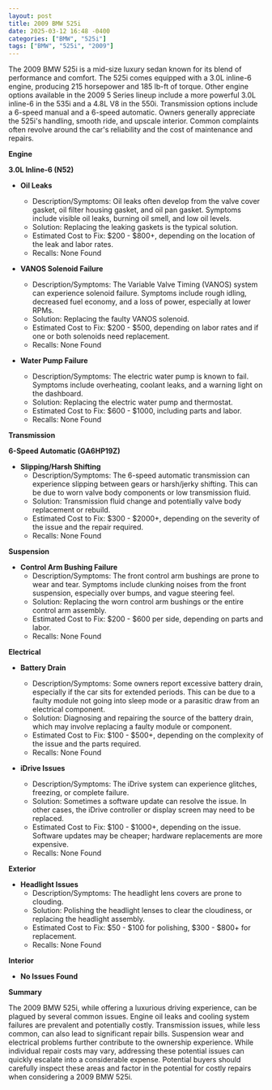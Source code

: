 ```yaml
---
layout: post
title: 2009 BMW 525i
date: 2025-03-12 16:48 -0400
categories: ["BMW", "525i"]
tags: ["BMW", "525i", "2009"]
---
```

The 2009 BMW 525i is a mid-size luxury sedan known for its blend of performance and comfort. The 525i comes equipped with a 3.0L inline-6 engine, producing 215 horsepower and 185 lb-ft of torque. Other engine options available in the 2009 5 Series lineup include a more powerful 3.0L inline-6 in the 535i and a 4.8L V8 in the 550i. Transmission options include a 6-speed manual and a 6-speed automatic. Owners generally appreciate the 525i's handling, smooth ride, and upscale interior. Common complaints often revolve around the car's reliability and the cost of maintenance and repairs.

**Engine**

**3.0L Inline-6 (N52)**

*   **Oil Leaks**
    *   Description/Symptoms: Oil leaks often develop from the valve cover gasket, oil filter housing gasket, and oil pan gasket. Symptoms include visible oil leaks, burning oil smell, and low oil levels.
    *   Solution: Replacing the leaking gaskets is the typical solution.
    *   Estimated Cost to Fix: $200 - $800+, depending on the location of the leak and labor rates.
    *   Recalls: None Found

*   **VANOS Solenoid Failure**
    *   Description/Symptoms: The Variable Valve Timing (VANOS) system can experience solenoid failure. Symptoms include rough idling, decreased fuel economy, and a loss of power, especially at lower RPMs.
    *   Solution: Replacing the faulty VANOS solenoid.
    *   Estimated Cost to Fix: $200 - $500, depending on labor rates and if one or both solenoids need replacement.
    *   Recalls: None Found

*   **Water Pump Failure**
    *   Description/Symptoms: The electric water pump is known to fail. Symptoms include overheating, coolant leaks, and a warning light on the dashboard.
    *   Solution: Replacing the electric water pump and thermostat.
    *   Estimated Cost to Fix: $600 - $1000, including parts and labor.
    *   Recalls: None Found

**Transmission**

**6-Speed Automatic (GA6HP19Z)**

*   **Slipping/Harsh Shifting**
    *   Description/Symptoms: The 6-speed automatic transmission can experience slipping between gears or harsh/jerky shifting. This can be due to worn valve body components or low transmission fluid.
    *   Solution: Transmission fluid change and potentially valve body replacement or rebuild.
    *   Estimated Cost to Fix: $300 - $2000+, depending on the severity of the issue and the repair required.
    *   Recalls: None Found

**Suspension**

*   **Control Arm Bushing Failure**
    *   Description/Symptoms: The front control arm bushings are prone to wear and tear. Symptoms include clunking noises from the front suspension, especially over bumps, and vague steering feel.
    *   Solution: Replacing the worn control arm bushings or the entire control arm assembly.
    *   Estimated Cost to Fix: $200 - $600 per side, depending on parts and labor.
    *   Recalls: None Found

**Electrical**

*   **Battery Drain**
    *   Description/Symptoms: Some owners report excessive battery drain, especially if the car sits for extended periods. This can be due to a faulty module not going into sleep mode or a parasitic draw from an electrical component.
    *   Solution: Diagnosing and repairing the source of the battery drain, which may involve replacing a faulty module or component.
    *   Estimated Cost to Fix: $100 - $500+, depending on the complexity of the issue and the parts required.
    *   Recalls: None Found

*   **iDrive Issues**
    *   Description/Symptoms: The iDrive system can experience glitches, freezing, or complete failure.
    *   Solution: Sometimes a software update can resolve the issue. In other cases, the iDrive controller or display screen may need to be replaced.
    *   Estimated Cost to Fix: $100 - $1000+, depending on the issue. Software updates may be cheaper; hardware replacements are more expensive.
    *   Recalls: None Found

**Exterior**

*   **Headlight Issues**
    *   Description/Symptoms: The headlight lens covers are prone to clouding.
    *   Solution: Polishing the headlight lenses to clear the cloudiness, or replacing the headlight assembly.
    *   Estimated Cost to Fix: $50 - $100 for polishing, $300 - $800+ for replacement.
    *   Recalls: None Found

**Interior**

*   **No Issues Found**

**Summary**

The 2009 BMW 525i, while offering a luxurious driving experience, can be plagued by several common issues. Engine oil leaks and cooling system failures are prevalent and potentially costly. Transmission issues, while less common, can also lead to significant repair bills. Suspension wear and electrical problems further contribute to the ownership experience. While individual repair costs may vary, addressing these potential issues can quickly escalate into a considerable expense. Potential buyers should carefully inspect these areas and factor in the potential for costly repairs when considering a 2009 BMW 525i.


